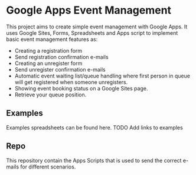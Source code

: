 ﻿# Google Apps Event Management
This project aims to create simple event management with Google Apps. It uses Google Sites, Forms, Spreadsheets and Apps script to implement basic event management features as:
- Creating a registration form
- Send registration confirmation e-mails
- Creating an unregister form
- Send unregister confirmation e-mails
- Automatic event waiting list/queue handling where first person in queue will get registered when someone unregisters.
- Showing event booking status on a Google Sites page.
- Retrieve your queue position.

## Examples
Examples spreadsheets can be found here.
TODO Add links to examples
## Repo
This repository contain the Apps Scripts that is used to send the correct e-mails for different scenarios.
